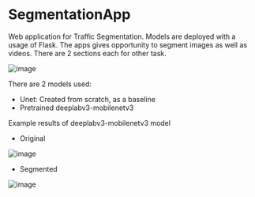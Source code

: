 # SegmentationApp
Web application for Traffic Segmentation. Models are deployed with a usage of Flask. The apps gives opportunity to segment images as well as videos. There are 2 sections each for other task.

![image](https://user-images.githubusercontent.com/105235140/236350592-218f5bba-8c64-4efc-8c62-31141b6bc602.png)


There are 2 models used:
- Unet: Created from scratch, as a baseline
- Pretrained deeplabv3-mobilenetv3

Example results of deeplabv3-mobilenetv3 model
- Original

![image](https://user-images.githubusercontent.com/105235140/235952311-53b00472-74dc-4a03-97c3-a07ff8735333.png)

- Segmented

![image](https://user-images.githubusercontent.com/105235140/235952445-e5870c51-30cd-4dd8-830e-8438ad1be458.png)
